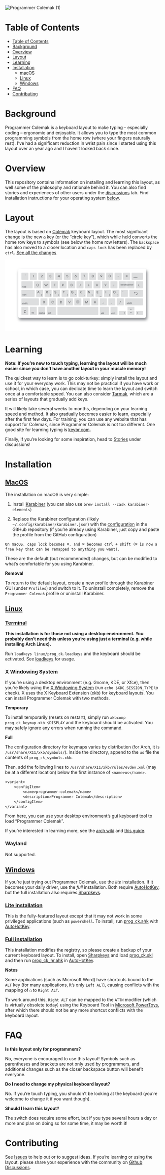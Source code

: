 ![Programmer Colemak (1)](https://user-images.githubusercontent.com/37231424/157564870-ddb7807e-f0cc-421f-be77-968efcdec4f3.svg)

# Table of Contents

* [Table of Contents](#table-of-contents)
* [Background](#background)
* [Overview](#overview)
* [Layout](#layout)
* [Learning](#learning)
* [Installation](#installation)
  * [macOS](#macos)
  * [Linux](#linux)
  * [Windows](#windows)
* [FAQ](#faq)
* [Contributing](#contributing)

# Background

Programmer Colemak is a keyboard layout to make typing – especially coding – ergonomic and enjoyable. It allows you to type the most common programming symbols from the home row (where your fingers naturally rest). I’ve had a significant reduction in wrist pain since I started using this layout over an year ago and I haven’t looked back since.


# Overview

This repository contains information on installing and learning this layout, as well some of the philosophy and rationale behind it. You can also find stories and experiences of other users under the [discussions][gh-discussions] tab. Find installation instructions for your operating system [below](#installation).

# Layout

The layout is based on [Colemak][colemak] keyboard layout. The most significant change is the new `◯`  key (or the “circle key”), which while held converts the home row keys to symbols (see below the home row letters). The `backspace` has also moved to a closer location and `caps lock` has been replaced by `ctrl`. [See all the changes](CHANGES.md).

<img src="docs/images/ansi_keyboard.png"></img>


# Learning

**Note: If you’re new to touch typing, learning the layout will be much easier since you don’t have another layout in your muscle memory!**

The quickest way to learn is to go cold-turkey: simply install the layout and use it for your everyday work. This may not be practical if you have work or school, in which case, you can dedicate time to learn the layout and switch once at a comfortable speed. You can also consider [Tarmak][tarmak], which are a series of layouts that gradually add keys.

It will likely take several weeks to months, depending on your learning speed and method. It also gradually becomes easier to learn, especially after the first few days. For training, you can use any website that has support for Colemak, since Programmer Colemak is not too different. One good site for learning typing is [keybr.com][keybr].

Finally, if you’re looking for some inspiration, head to [Stories][gh-discussions-stories] under discussions!


# Installation

## [MacOS](layouts/macOS)

The installation on macOS is very simple:

1. Install [Karabiner](https://karabiner-elements.pqrs.org) (you can also use `brew install --cask karabiner-elements`)

2. Replace the Karabiner configuration (likely `~/.config/karabiner/karabiner.json`) with the [configuration](/layouts/macOS/karabiner.json) in the GitHub repository (if you’re already using Karabiner, just copy and paste the profile from the GitHub configuration)

```
On macOS, caps lock becomes ⌘, and ⌘ becomes ctrl + shift (⌘ is now a free key that can be remapped to anything you want).
```
These are the default (but recommended) changes, but can be modified to what’s comfortable for you using Karabiner.

**Removal**

To return to the default layout, create a new profile through the Karabiner GUI (under `Profiles`) and switch to it. To uninstall completely, remove the `Programmer Colemak` profile or uninstall Karabiner.

## [Linux](layouts/linux)

### [Terminal](layouts/linux/loadkeys)

**This installation is for those not using a desktop environment. You probably don’t need this unless you’re using just a terminal (e.g. while installing Arch Linux).**

Run `loadkeys linux/prog_ck.loadkeys` and the keyboard should be activated.
See [loadkeys][loadkeys-man] for usage.

### [X Windowing System](layouts/linux/xkb)

If you’re using a desktop environment (e.g. Gnome, KDE, or Xfce), then you’re likely using the [X Windowing System][x-windowing-system] (run `echo $XDG_SESSION_TYPE` to check). X uses the X Keyboard Extension (xkb) for keyboard layouts. You can
install Programmer Colemak with two methods.

**Temporary**

To install temporarily (resets on restart), simply run `xkbcomp prog_ck_keymap.xkb $DISPLAY` and the keyboard should be activated. 
You may safely ignore any errors when running the command.

**Full**

The configuration directory for keymaps varies by distribution (for Arch, it is `/usr/share/X11/xkb/symbols/`). Inside the directory, append to the `us` file the contents of `prog_ck_symbols.xkb`.

Then, add the following lines to `/usr/share/X11/xkb/rules/evdev.xml` (may be at a different location) below  the first instance of `<name>us</name>`.

```
<variant>
    <configItem>
        <name>programmer-colemak</name>
        <description>Programmer Colemak</description>
    </configItem>
</variant>
```

From here, you can use your desktop environment’s gui keyboard tool to load “Programmer Colemak”.

If you’re interested in learning more, see the [arch wiki][arch-wiki] and [this guide][xkb-guide].

### Wayland

Not supported.

## [Windows](layouts/windows)

If you’re just trying out Programmer Colemak, use the *lite* installation. If it becomes your daily driver, use the *full* installation. Both require [AutoHotKey][ahk], but the full installation also requires [Sharpkeys][sharpkeys].

### [Lite installation](layouts/windows/lite)

This is the fully-featured layout except that it may not work in some privileged applications (such as `powershell`. To install, run [prog_ck.ahk](layouts/windows/lite/prog_ck.ahk) with [AutoHotKey][ahk].

### [Full installation](layouts/windows/full)

This installation modifies the registry, so please create a backup of your current keyboard layout. To install, open [Sharpkeys][sharpkeys] and load [prog_ck.skl](layouts/windows/full/prog_ck.skl) and then run [prog_ck_hr.ahk](layouts/windows/full/prog_ck_hr.ahk) in [AutoHotKey][ahk].

**Notes**

Some applications (such as Microsoft Word) have shortcuts bound to the `ALT` key (for many applications, it’s only `Left ALT`), causing conflicts with the mapping of `◯` to `Right ALT`. 

To work around this, `Right ALT` can be mapped to the `ATTN` modifier (which is virtually obsolete today) using the Keyboard Tool in [Microsoft PowerToys][powertoys], after which there should not be any more shortcut conflicts with the keyboard layout.

# FAQ

**Is this layout only for programmers?**

No, everyone is encouraged to use this layout! Symbols such as parentheses and brackets are not only used by programmers, and additional changes such as the closer backspace button will benefit everyone.

**Do I need to change my physical keyboard layout?**

No. If you’re touch typing, you shouldn’t be looking at the keyboard (you’re welcome to change it if you want though). 

**Should I learn this layout?**

The switch does require some effort, but if you type several hours a day or more and plan on doing so for some time, it may be worth it!

# Contributing

See [Issues][gh-issues] to help out or to suggest ideas. If you’re learning or using the layout, please share your experience with the community on [Github Discussions][gh-discussions-stories].


[colemak]: https://colemak.com/
[tarmak]: https://forum.colemak.com/topic/1858-learn-colemak-in-steps-with-the-tarmak-layouts/ 
[loadkeys-man]: https://man7.org/linux/man-pages/man1/loadkeys.1.html 
[x-windowing-system]: http://www.opengroup.org/tech/desktop/x-window-system/ 
[xkb-guide]: https://www.charvolant.org/doug/xkb/html/index.html 
[arch-wiki]: https://wiki.archlinux.org/title/X_keyboard_extension
[keybr]: https://www.keybr.com/ 
[ahk]: https://www.autohotkey.com
[sharpkeys]: https://github.com/randyrants/sharpkeys
[powertoys]: https://docs.microsoft.com/en-us/windows/powertoys/
[gh-issues]: https://github.com/aru-py/programmer-colemak/issues
[gh-discussions]: https://github.com/aru-py/programmer-colemak/discussions/
[gh-discussions-stories]: https://github.com/aru-py/programmer-colemak/discussions/categories/stories
